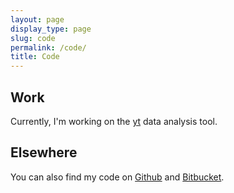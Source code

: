```yaml
---
layout: page
display_type: page
slug: code
permalink: /code/
title: Code
---
```


## Work

Currently, I'm working on the [yt](https://bitbucket.org/yt_analysis/yt) data analysis tool.

## Elsewhere

You can also find my code on [Github](https://github.com/0x414A) and [Bitbucket](https://bitbucket.org/0x414A).
